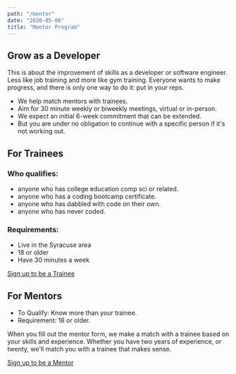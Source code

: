 ```yaml
---
path: "/mentor"
date: "2020-05-06"
title: "Mentor Program"
---
```

  ## Grow as a Developer

  This is about the improvement of skills as a developer or software engineer. Less like job training and more like gym training. Everyone wants to make progress, and there is only one way to do it: put in your reps. 


  * We help match mentors with trainees.
  * Aim for 30 minute weekly or biweekly meetings, virtual or in-person. 
  * We expect an initial 6-week commitment that can be extended.
  * But you are under no obligation to continue with a specific person if it's not working out.
  
  ## For Trainees

  ### Who qualifies:
  * anyone who has college education comp sci or related.
  * anyone who has a coding bootcamp certificate.
  * anyone who has dabbled with code on their own.
  * anyone who has never coded.  
  ### Requirements:
  * Live in the Syracuse area
  * 18 or older
  * Have 30 minutes a week
  
  [Sign up to be a Trainee](https://docs.google.com/forms/d/e/1FAIpQLScJRa6ZB9CC35EdvVopv2rSzTE-QAM2t0cLOTcs6bVDW344AQ/viewform?usp=sf_link)

  ## For Mentors

  * To Qualify: Know more than your trainee.
  * Requirement: 18 or older.   

  When you fill out the mentor form, we make a match with a trainee based on your skills and experience. Whether you have two years of experience, or twenty, we'll match you with a trainee that makes sense. 

  [Sign up to be a Mentor](https://docs.google.com/forms/d/e/1FAIpQLScaGyaNwkpaqcOQEy6ZthOw9b3G_16wKUoZ_DFucPU1z19hHQ/viewform?usp=sf_link)